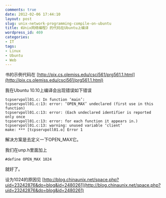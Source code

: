 ```yaml
---
comments: true
date: 2012-02-06 17:44:10
layout: post
slug: unix-network-programming-compile-on-ubuntu
title: 《Unix网络编程》的代码在Ubuntu上编译
wordpress_id: 469
categories:
- IT
tags:
- Linux
- Ubuntu
- Web
---
```


书的示例代码在 [http://pix.cs.olemiss.edu/csci561/prg561.1.html](http://pix.cs.olemiss.edu/csci561/prg561.1.html)

我在Ubuntu 10.10上编译会出现错误如下错误

```
tcpservpoll01.c: In function ‘main’:
tcpservpoll01.c:13: error: ‘OPEN_MAX’ undeclared (first use in this function)
tcpservpoll01.c:13: error: (Each undeclared identifier is reported only once
tcpservpoll01.c:13: error: for each function it appears in.)
tcpservpoll01.c:13: warning: unused variable ‘client’
make: *** [tcpservpoll01.o] Error 1
```
解决方案是去定义一下OPEN_MAX它。

我们在unp.h里面加上


`#define OPEN_MAX 1024`


就好了。

设为1024的原因见 [http://blog.chinaunix.net/space.php?uid=23242876&do=blog&id=2480261](http://blog.chinaunix.net/space.php?uid=23242876&do=blog&id=2480261)
